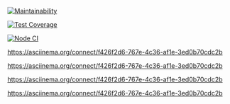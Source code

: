[![Maintainability](https://api.codeclimate.com/v1/badges/a99a88d28ad37a79dbf6/maintainability)](https://codeclimate.com/github/codeclimate/codeclimate/maintainability)

[![Test Coverage](https://api.codeclimate.com/v1/badges/a99a88d28ad37a79dbf6/test_coverage)](https://codeclimate.com/github/codeclimate/codeclimate/test_coverage)

[![Node CI](https://github.com/Basil87/frontend-project-lvl1/workflows/Node%20CI/badge.svg)](https://github.com//Basil87/frontend-project-lvl1//actions)

https://asciinema.org/connect/f426f2d6-767e-4c36-af1e-3ed0b70cdc2b

https://asciinema.org/connect/f426f2d6-767e-4c36-af1e-3ed0b70cdc2b

https://asciinema.org/connect/f426f2d6-767e-4c36-af1e-3ed0b70cdc2b

https://asciinema.org/connect/f426f2d6-767e-4c36-af1e-3ed0b70cdc2b